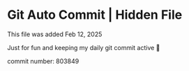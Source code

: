 # Git Auto Commit | Hidden File

This file was added Feb 12, 2025

Just for fun and keeping my daily git commit active 🤪

commit number: 803849
